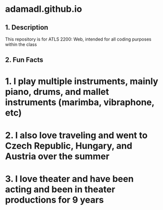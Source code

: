# adamadl.github.io

## 1. Description
This repository is for ATLS 2200: Web, intended for all coding purposes within the class

## 2. Fun Facts
# 1. I play multiple instruments, mainly piano, drums, and mallet instruments (marimba, vibraphone, etc)
# 2. I also love traveling and went to Czech Republic, Hungary, and Austria over the summer
# 3. I love theater and have been acting and been in theater productions for 9 years